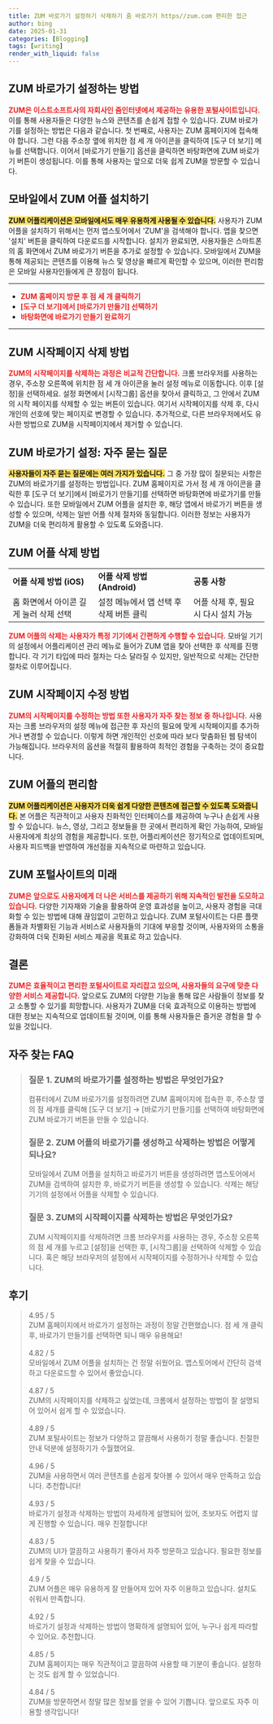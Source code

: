 ```yaml
---
title: ZUM 바로가기 설정하기 삭제하기 줌 바로가기 https//zum.com 편리한 접근
author: bing
date: 2025-01-31
categories: [Blogging]
tags: [writing]
render_with_liquid: false
---
```



<h2 id='ZUM_바로가기_설정'>ZUM 바로가기 설정하는 방법</h2>

<p><b><span style="color: #ee2323;">ZUM은 이스트소프트사의 자회사인 줌인터넷에서 제공하는 유용한 포털사이트입니다.</span></b> 이를 통해 사용자들은 다양한 뉴스와 콘텐츠를 손쉽게 접할 수 있습니다. ZUM 바로가기를 설정하는 방법은 다음과 같습니다. 첫 번째로, 사용자는 ZUM 홈페이지에 접속해야 합니다. 그런 다음 주소창 옆에 위치한 점 세 개 아이콘을 클릭하여 [도구 더 보기] 메뉴를 선택합니다. 이어서 [바로가기 만들기] 옵션을 클릭하면 바탕화면에 ZUM 바로가기 버튼이 생성됩니다. 이를 통해 사용자는 앞으로 더욱 쉽게 ZUM을 방문할 수 있습니다.</p>

<h2 id='ZUM_모바일_어플_설치'>모바일에서 ZUM 어플 설치하기</h2>

<p><b><span style="background-color: #ffe066;">ZUM 어플리케이션은 모바일에서도 매우 유용하게 사용될 수 있습니다.</span></b> 사용자가 ZUM 어플을 설치하기 위해서는 먼저 앱스토어에서 'ZUM'을 검색해야 합니다. 앱을 찾으면 '설치' 버튼을 클릭하여 다운로드를 시작합니다. 설치가 완료되면, 사용자들은 스마트폰의 홈 화면에서 ZUM 바로가기 버튼을 추가로 설정할 수 있습니다. 모바일에서 ZUM을 통해 제공되는 콘텐츠를 이용해 뉴스 및 영상을 빠르게 확인할 수 있으며, 이러한 편리함은 모바일 사용자인들에게 큰 장점이 됩니다.</p>

<hr />

<ul>
    <li><b><span style="color: #ee2323;">ZUM 홈페이지 방문 후 점 세 개 클릭하기</span></b></li>
    <li><b><span style="color: #ee2323;">[도구 더 보기]에서 [바로가기 만들기] 선택하기</span></b></li>
    <li><b><span style="color: #ee2323;">바탕화면에 바로가기 만들기 완료하기</span></b></li>
</ul>

<hr />

<h2 id='ZUM_시작페이지_삭제'>ZUM 시작페이지 삭제 방법</h2>

<p><b><span style="color: #ee2323;">ZUM의 시작페이지를 삭제하는 과정은 비교적 간단합니다.</span></b> 크롬 브라우저를 사용하는 경우, 주소창 오른쪽에 위치한 점 세 개 아이콘을 눌러 설정 메뉴로 이동합니다. 이후 [설정]을 선택하세요. 설정 화면에서 [시작그룹] 옵션을 찾아서 클릭하고, 그 안에서 ZUM의 시작 페이지를 삭제할 수 있는 버튼이 있습니다. 여기서 시작페이지를 삭제 후, 다시 개인의 선호에 맞는 페이지로 변경할 수 있습니다. 추가적으로, 다른 브라우저에서도 유사한 방법으로 ZUM을 시작페이지에서 제거할 수 있습니다.</p>

<h2 id='자주_묻는_질문'>ZUM 바로가기 설정: 자주 묻는 질문</h2>

<p><b><span style="background-color: #ffe066;">사용자들이 자주 묻는 질문에는 여러 가지가 있습니다.</span></b> 그 중 가장 많이 질문되는 사항은 ZUM의 바로가기를 설정하는 방법입니다. ZUM 홈페이지로 가서 점 세 개 아이콘을 클릭한 후 [도구 더 보기]에서 [바로가기 만들기]를 선택하면 바탕화면에 바로가기를 만들 수 있습니다. 또한 모바일에서 ZUM 어플을 설치한 후, 해당 앱에서 바로가기 버튼을 생성할 수 있으며, 삭제는 일반 어플 삭제 절차와 동일합니다. 이러한 정보는 사용자가 ZUM을 더욱 편리하게 활용할 수 있도록 도와줍니다.</p>

<h2 id='ZUM_어플_삭제'>ZUM 어플 삭제 방법</h2>

<table>
    <tr>
        <td><b>어플 삭제 방법 (iOS)</b></td>
        <td><b>어플 삭제 방법 (Android)</b></td>
        <td><b>공통 사항</b></td>
    </tr>
    <tr>
        <td>홈 화면에서 아이콘 길게 눌러 삭제 선택</td>
        <td>설정 메뉴에서 앱 선택 후 삭제 버튼 클릭</td>
        <td>어플 삭제 후, 필요 시 다시 설치 가능</td>
    </tr>
</table>

<p><b><span style="color: #ee2323;">ZUM 어플의 삭제는 사용자가 특정 기기에서 간편하게 수행할 수 있습니다.</span></b> 모바일 기기의 설정에서 어플리케이션 관리 메뉴로 들어가 ZUM 앱을 찾아 선택한 후 삭제를 진행합니다. 각 기기 타입에 따라 절차는 다소 달라질 수 있지만, 일반적으로 삭제는 간단한 절차로 이루어집니다.</p>

<h2 id='ZUM_시작페이지_수정'>ZUM 시작페이지 수정 방법</h2>

<p><b><span style="color: #ee2323;">ZUM의 시작페이지를 수정하는 방법 또한 사용자가 자주 찾는 정보 중 하나입니다.</span></b> 사용자는 크롬 브라우저의 설정 메뉴에 접근한 후 자신의 필요에 맞게 시작페이지를 추가하거나 변경할 수 있습니다. 이렇게 하면 개인적인 선호에 따라 보다 맞춤화된 웹 탐색이 가능해집니다. 브라우저의 옵션을 적절히 활용하여 최적인 경험을 구축하는 것이 중요합니다.</p>

<h2 id='ZUM_어플의_편리함'>ZUM 어플의 편리함</h2>

<p><b><span style="background-color: #ffe066;">ZUM 어플리케이션은 사용자가 더욱 쉽게 다양한 콘텐츠에 접근할 수 있도록 도와줍니다.</span></b> 본 어플은 직관적이고 사용자 친화적인 인터페이스를 제공하여 누구나 손쉽게 사용할 수 있습니다. 뉴스, 영상, 그리고 정보들을 한 곳에서 편리하게 확인 가능하여, 모바일 사용자에게 최상의 경험을 제공합니다. 또한, 어플리케이션은 정기적으로 업데이트되며, 사용자 피드백을 반영하여 개선점을 지속적으로 마련하고 있습니다.</p>

<h2 id='ZUM_포털사이트의_미래'>ZUM 포털사이트의 미래</h2>

<p><b><span style="color: #ee2323;">ZUM은 앞으로도 사용자에게 더 나은 서비스를 제공하기 위해 지속적인 발전을 도모하고 있습니다.</span></b> 다양한 기자재와 기술을 활용하여 운영 효과성을 높이고, 사용자 경험을 극대화할 수 있는 방법에 대해 끊임없이 고민하고 있습니다. ZUM 포털사이트는 다른 플랫폼들과 차별화된 기능과 서비스로 사용자들의 기대에 부응할 것이며, 사용자와의 소통을 강화하여 더욱 진화된 서비스 제공을 목표로 하고 있습니다.</p>

<h2 id='결론'>결론</h2>

<p><b><span style="color: #ee2323;">ZUM은 효율적이고 편리한 포털사이트로 자리잡고 있으며, 사용자들의 요구에 맞춘 다양한 서비스 제공합니다.</span></b> 앞으로도 ZUM의 다양한 기능을 통해 많은 사람들이 정보를 찾고 소통할 수 있기를 희망합니다. 사용자가 ZUM을 더욱 효과적으로 이용하는 방법에 대한 정보는 지속적으로 업데이트될 것이며, 이를 통해 사용자들은 즐거운 경험을 할 수 있을 것입니다.</p>


<h2 id='자주_찾는_FAQ'>자주 찾는 FAQ</h2>
<div itemscope="" itemtype="https://schema.org/FAQPage"> 
<blockquote> 
<div itemscope="" itemprop="mainEntity" itemtype="https://schema.org/Question"> 
<h3 itemprop="name">질문 1. ZUM의 바로가기를 설정하는 방법은 무엇인가요?</h3> 
<div itemscope="" itemprop="acceptedAnswer" itemtype="https://schema.org/Answer"> 
<span itemprop="text"> 
<p>컴퓨터에서 ZUM 바로가기를 설정하려면 ZUM 홈페이지에 접속한 후, 주소창 옆의 점 세개를 클릭해 [도구 더 보기] → [바로가기 만들기]를 선택하여 바탕화면에 ZUM 바로가기 버튼을 만들 수 있습니다.</p> 
</span> 
</div> 
</div> 
<div itemscope="" itemprop="mainEntity" itemtype="https://schema.org/Question"> 
<h3 itemprop="name">질문 2. ZUM 어플의 바로가기를 생성하고 삭제하는 방법은 어떻게 되나요?</h3> 
<div itemscope="" itemprop="acceptedAnswer" itemtype="https://schema.org/Answer"> 
<span itemprop="text"> 
<p>모바일에서 ZUM 어플을 설치하고 바로가기 버튼을 생성하려면 앱스토어에서 ZUM을 검색하여 설치한 후, 바로가기 버튼을 생성할 수 있습니다. 삭제는 해당 기기의 설정에서 어플을 삭제할 수 있습니다.</p> 
</span> 
</div> 
</div> 
<div itemscope="" itemprop="mainEntity" itemtype="https://schema.org/Question"> 
<h3 itemprop="name">질문 3. ZUM의 시작페이지를 삭제하는 방법은 무엇인가요?</h3> 
<div itemscope="" itemprop="acceptedAnswer" itemtype="https://schema.org/Answer"> 
<span itemprop="text"> 
<p>ZUM 시작페이지를 삭제하려면 크롬 브라우저를 사용하는 경우, 주소창 오른쪽의 점 세 개를 누르고 [설정]을 선택한 후, [시작그룹]을 선택하여 삭제할 수 있습니다. 혹은 해당 브라우저의 설정에서 시작페이지를 수정하거나 삭제할 수 있습니다.</p> 
</span> 
</div> 
</div> 
</blockquote> 
</div>
<h2 id='후기'>후기</h2>
<div itemscope itemtype="https://schema.org/Product">
  <blockquote>
  <div itemprop="review" itemscope itemtype="https://schema.org/Review">
      <div itemprop="reviewRating" itemscope itemtype="https://schema.org/Rating"> <span itemprop="ratingValue">4.95</span> / <span itemprop="bestRating">5</span> </div>
      <span itemprop="reviewBody">ZUM 홈페이지에서 바로가기 설정하는 과정이 정말 간편했습니다. 점 세 개 클릭 후, 바로가기 만들기를 선택하면 되니 매우 유용해요!</span>
  </div>
  <br>
  <div itemprop="review" itemscope itemtype="https://schema.org/Review">
      <div itemprop="reviewRating" itemscope itemtype="https://schema.org/Rating"> <span itemprop="ratingValue">4.82</span> / <span itemprop="bestRating">5</span> </div>
      <span itemprop="reviewBody">모바일에서 ZUM 어플을 설치하는 건 정말 쉬웠어요. 앱스토어에서 간단히 검색하고 다운로드할 수 있어서 좋았습니다.</span>
  </div>
  <br>
  <div itemprop="review" itemscope itemtype="https://schema.org/Review">
      <div itemprop="reviewRating" itemscope itemtype="https://schema.org/Rating"> <span itemprop="ratingValue">4.87</span> / <span itemprop="bestRating">5</span> </div>
      <span itemprop="reviewBody">ZUM의 시작페이지를 삭제하고 싶었는데, 크롬에서 설정하는 방법이 잘 설명되어 있어서 쉽게 할 수 있었습니다.</span>
  </div>
  <br>
  <div itemprop="review" itemscope itemtype="https://schema.org/Review">
      <div itemprop="reviewRating" itemscope itemtype="https://schema.org/Rating"> <span itemprop="ratingValue">4.89</span> / <span itemprop="bestRating">5</span> </div>
      <span itemprop="reviewBody">ZUM 포털사이트는 정보가 다양하고 깔끔해서 사용하기 정말 좋습니다. 친절한 안내 덕분에 설정하기가 수월했어요.</span>
  </div>
  <br>
  <div itemprop="review" itemscope itemtype="https://schema.org/Review">
      <div itemprop="reviewRating" itemscope itemtype="https://schema.org/Rating"> <span itemprop="ratingValue">4.96</span> / <span itemprop="bestRating">5</span> </div>
      <span itemprop="reviewBody">ZUM을 사용하면서 여러 콘텐츠를 손쉽게 찾아볼 수 있어서 매우 만족하고 있습니다. 추천합니다!</span>
  </div>
  <br>
  <div itemprop="review" itemscope itemtype="https://schema.org/Review">
      <div itemprop="reviewRating" itemscope itemtype="https://schema.org/Rating"> <span itemprop="ratingValue">4.93</span> / <span itemprop="bestRating">5</span> </div>
      <span itemprop="reviewBody">바로가기 설정과 삭제하는 방법이 자세하게 설명되어 있어, 초보자도 어렵지 않게 진행할 수 있습니다. 매우 친절합니다!</span>
  </div>
  <br>
  <div itemprop="review" itemscope itemtype="https://schema.org/Review">
      <div itemprop="reviewRating" itemscope itemtype="https://schema.org/Rating"> <span itemprop="ratingValue">4.83</span> / <span itemprop="bestRating">5</span> </div>
      <span itemprop="reviewBody">ZUM의 UI가 깔끔하고 사용하기 좋아서 자주 방문하고 있습니다. 필요한 정보를 쉽게 찾을 수 있습니다.</span>
  </div>
  <br>
  <div itemprop="review" itemscope itemtype="https://schema.org/Review">
      <div itemprop="reviewRating" itemscope itemtype="https://schema.org/Rating"> <span itemprop="ratingValue">4.9</span> / <span itemprop="bestRating">5</span> </div>
      <span itemprop="reviewBody">ZUM 어플은 매우 유용하게 잘 만들어져 있어 자주 이용하고 있습니다. 설치도 쉬워서 만족합니다.</span>
  </div>
  <br>
  <div itemprop="review" itemscope itemtype="https://schema.org/Review">
      <div itemprop="reviewRating" itemscope itemtype="https://schema.org/Rating"> <span itemprop="ratingValue">4.92</span> / <span itemprop="bestRating">5</span> </div>
      <span itemprop="reviewBody">바로가기 설정과 삭제하는 방법이 명확하게 설명되어 있어, 누구나 쉽게 따라할 수 있어요. 추천합니다.</span>
  </div>
  <br>
  <div itemprop="review" itemscope itemtype="https://schema.org/Review">
      <div itemprop="reviewRating" itemscope itemtype="https://schema.org/Rating"> <span itemprop="ratingValue">4.85</span> / <span itemprop="bestRating">5</span> </div>
      <span itemprop="reviewBody">ZUM 홈페이지는 매우 직관적이고 깔끔하여 사용할 때 기분이 좋습니다. 설정하는 것도 쉽게 할 수 있었습니다.</span>
  </div>
  <br>
  <div itemprop="review" itemscope itemtype="https://schema.org/Review">
      <div itemprop="reviewRating" itemscope itemtype="https://schema.org/Rating"> <span itemprop="ratingValue">4.84</span> / <span itemprop="bestRating">5</span> </div>
      <span itemprop="reviewBody">ZUM을 방문하면서 정말 많은 정보를 얻을 수 있어 기쁩니다. 앞으로도 자주 이용할 생각입니다!</span>
  </div>
  </blockquote>
</div>
